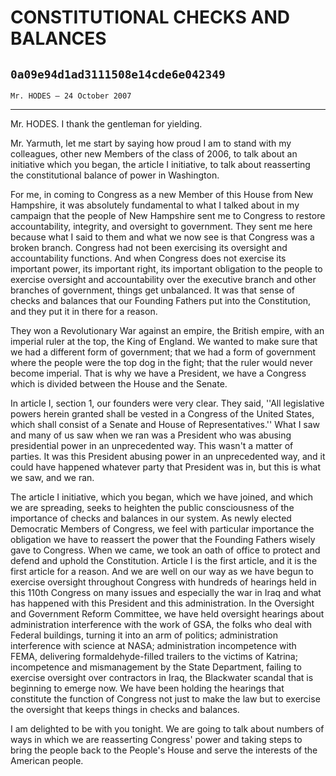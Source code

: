 # CONSTITUTIONAL CHECKS AND BALANCES
## `0a09e94d1ad3111508e14cde6e042349`
`Mr. HODES — 24 October 2007`

---


Mr. HODES. I thank the gentleman for yielding.

Mr. Yarmuth, let me start by saying how proud I am to stand with my 
colleagues, other new Members of the class of 2006, to talk about an 
initiative which you began, the article I initiative, to talk about 
reasserting the constitutional balance of power in Washington.

For me, in coming to Congress as a new Member of this House from New 
Hampshire, it was absolutely fundamental to what I talked about in my 
campaign that the people of New Hampshire sent me to Congress to 
restore accountability, integrity, and oversight to government. They 
sent me here because what I said to them and what we now see is that 
Congress was a broken branch. Congress had not been exercising its 
oversight and accountability functions. And when Congress does not 
exercise its important power, its important right, its important 
obligation to the people to exercise oversight and accountability over 
the executive branch and other branches of government, things get 
unbalanced. It was that sense of checks and balances that our Founding 
Fathers put into the Constitution, and they put it in there for a 
reason.

They won a Revolutionary War against an empire, the British empire, 
with an imperial ruler at the top, the King of England. We wanted to 
make sure that we had a different form of government; that we had a 
form of government where the people were the top dog in the fight; that 
the ruler would never become imperial. That is why we have a President, 
we have a Congress which is divided between the House and the Senate.

In article I, section 1, our founders were very clear. They said, 
''All legislative powers herein granted shall be vested in a Congress 
of the United States, which shall consist of a Senate and House of 
Representatives.'' What I saw and many of us saw when we ran was a 
President who was abusing presidential power in an unprecedented way. 
This wasn't a matter of parties. It was this President abusing power in 
an unprecedented way, and it could have happened whatever party that 
President was in, but this is what we saw, and we ran.

The article I initiative, which you began, which we have joined, and 
which we are spreading, seeks to heighten the public consciousness of 
the importance of checks and balances in our system. As newly elected 
Democratic Members of Congress, we feel with particular importance the 
obligation we have to reassert the power that the Founding Fathers 
wisely gave to Congress. When we came, we took an oath of office to 
protect and defend and uphold the Constitution. Article I is the first 
article, and it is the first article for a reason. And we are well on 
our way as we have begun to exercise oversight throughout Congress with 
hundreds of hearings held in this 110th Congress on many issues and 
especially the war in Iraq and what has happened with this President 
and this administration. In the Oversight and Government Reform 
Committee, we have held oversight hearings about administration 
interference with the work of GSA, the folks who deal with Federal 
buildings, turning it into an arm of politics; administration 
interference with science at NASA; administration incompetence with 
FEMA, delivering formaldehyde-filled trailers to the victims of 
Katrina; incompetence and mismanagement by the State Department, 
failing to exercise oversight over contractors in Iraq, the Blackwater 
scandal that is beginning to emerge now. We have been holding the 
hearings that constitute the function of Congress not just to make the 
law but to exercise the oversight that keeps things in checks and 
balances.

I am delighted to be with you tonight. We are going to talk about 
numbers of ways in which we are reasserting Congress' power and taking 
steps to bring the people back to the People's House and serve the 
interests of the American people.
